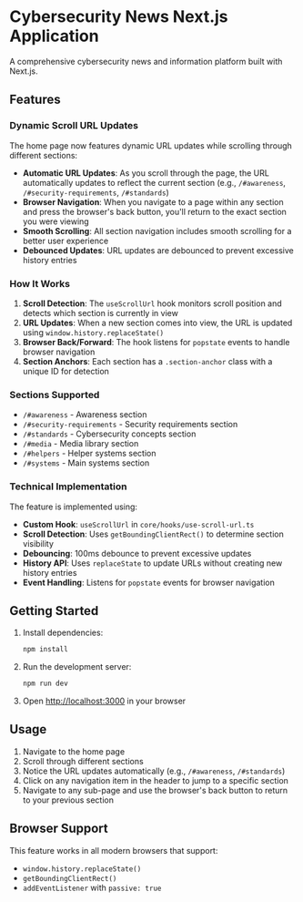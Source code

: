 # Cybersecurity News Next.js Application

A comprehensive cybersecurity news and information platform built with Next.js.

## Features

### Dynamic Scroll URL Updates
The home page now features dynamic URL updates while scrolling through different sections:

- **Automatic URL Updates**: As you scroll through the page, the URL automatically updates to reflect the current section (e.g., `/#awareness`, `/#security-requirements`, `/#standards`)
- **Browser Navigation**: When you navigate to a page within any section and press the browser's back button, you'll return to the exact section you were viewing
- **Smooth Scrolling**: All section navigation includes smooth scrolling for a better user experience
- **Debounced Updates**: URL updates are debounced to prevent excessive history entries

### How It Works

1. **Scroll Detection**: The `useScrollUrl` hook monitors scroll position and detects which section is currently in view
2. **URL Updates**: When a new section comes into view, the URL is updated using `window.history.replaceState()`
3. **Browser Back/Forward**: The hook listens for `popstate` events to handle browser navigation
4. **Section Anchors**: Each section has a `.section-anchor` class with a unique ID for detection

### Sections Supported

- `/#awareness` - Awareness section
- `/#security-requirements` - Security requirements section  
- `/#standards` - Cybersecurity concepts section
- `/#media` - Media library section
- `/#helpers` - Helper systems section
- `/#systems` - Main systems section

### Technical Implementation

The feature is implemented using:

- **Custom Hook**: `useScrollUrl` in `core/hooks/use-scroll-url.ts`
- **Scroll Detection**: Uses `getBoundingClientRect()` to determine section visibility
- **Debouncing**: 100ms debounce to prevent excessive updates
- **History API**: Uses `replaceState` to update URLs without creating new history entries
- **Event Handling**: Listens for `popstate` events for browser navigation

## Getting Started

1. Install dependencies:
   ```bash
   npm install
   ```

2. Run the development server:
   ```bash
   npm run dev
   ```

3. Open [http://localhost:3000](http://localhost:3000) in your browser

## Usage

1. Navigate to the home page
2. Scroll through different sections
3. Notice the URL updates automatically (e.g., `/#awareness`, `/#standards`)
4. Click on any navigation item in the header to jump to a specific section
5. Navigate to any sub-page and use the browser's back button to return to your previous section

## Browser Support

This feature works in all modern browsers that support:
- `window.history.replaceState()`
- `getBoundingClientRect()`
- `addEventListener` with `passive: true`
